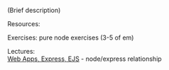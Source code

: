 (Brief description)

Resources:

Exercises:
	pure node exercises (3-5 of em)

Lectures:  
	[Web Apps, Express, EJS](https://drive.google.com/open?id=1uAek-khTcOyM0TQZ-iNhOEP1thSCI0NuFODAwPn3IsY)  - node/express relationship  
